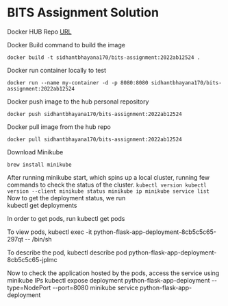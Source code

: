 # BITS Assignment Solution

Docker HUB Repo [URL](https://hub.docker.com/r/sidhantbhayana170/bits-assignment/tags)

Docker Build command to build the image

    docker build -t sidhantbhayana170/bits-assignment:2022ab12524 .

Docker run container locally to test

    docker run --name my-container -d -p 8080:8080 sidhantbhayana170/bits-assignment:2022ab12524

Docker push image to the hub personal repository

    docker push sidhantbhayana170/bits-assignment:2022ab12524

Docker pull image from the hub repo

    docker pull sidhantbhayana170/bits-assignment:2022ab12524

Download Minikube

    brew install minikube

After running minikube start, which spins up a local cluster, running few commands to check the status of the cluster.
    ```
    kubectl version
    kubectl version --client
    minikube status
    minikube ip
    minikube service list
    ```
Now to get the deployment status, we run     
    kubectl get deployments

In order to get pods, run 
    kubectl get pods

To view pods,
    kubectl exec -it python-flask-app-deployment-8cb5c5c65-297qt -- /bin/sh

To describe the pod,
    kubectl describe pod python-flask-app-deployment-8cb5c5c65-jplmc

Now to check the application hosted by the pods, access the service using minikube IPs
    kubectl expose deployment python-flask-app-deployment --type=NodePort --port=8080
    minikube service python-flask-app-deployment

